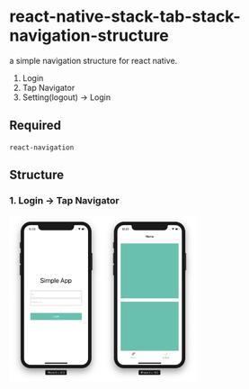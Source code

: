 # react-native-stack-tab-stack-navigation-structure

a simple navigation structure for react native.<br>

1. Login
2. Tap Navigator
3. Setting(logout) -> Login

## Required

    react-navigation

## Structure

### 1. Login -> Tap Navigator

<img src="https://github.com/Yuddomack/react-native-stack-tab-stack-navigation-structure/blob/master/img/login.png" width="33%"><img src="https://github.com/Yuddomack/react-native-stack-tab-stack-navigation-structure/blob/master/img/home.png" width="33%">